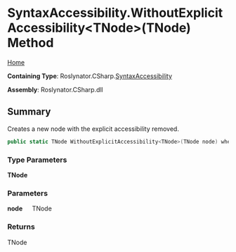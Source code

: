 # SyntaxAccessibility\.WithoutExplicitAccessibility\<TNode>\(TNode\) Method

[Home](../../../../README.md)

**Containing Type**: Roslynator\.CSharp\.[SyntaxAccessibility](../README.md)

**Assembly**: Roslynator\.CSharp\.dll

## Summary

Creates a new node with the explicit accessibility removed\.

```csharp
public static TNode WithoutExplicitAccessibility<TNode>(TNode node) where TNode : Microsoft.CodeAnalysis.SyntaxNode
```

### Type Parameters

**TNode**

### Parameters

**node** &emsp; TNode

### Returns

TNode

